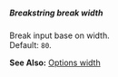 ##### Breakstring break width

Break input base on width.  
Default: `80`.

**See Also:** [Options width](/grunt-build-include/pages/Docs/Options/breakstring/width/)  